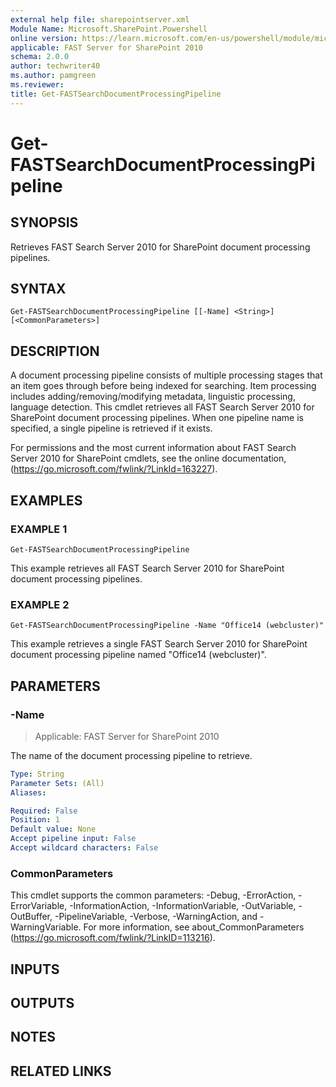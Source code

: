 ```yaml
---
external help file: sharepointserver.xml
Module Name: Microsoft.SharePoint.Powershell
online version: https://learn.microsoft.com/en-us/powershell/module/microsoft.sharepoint.powershell/get-fastsearchdocumentprocessingpipeline
applicable: FAST Server for SharePoint 2010
schema: 2.0.0
author: techwriter40
ms.author: pamgreen
ms.reviewer:
title: Get-FASTSearchDocumentProcessingPipeline
---
```


# Get-FASTSearchDocumentProcessingPipeline

## SYNOPSIS
Retrieves FAST Search Server 2010 for SharePoint document processing pipelines.

## SYNTAX

```
Get-FASTSearchDocumentProcessingPipeline [[-Name] <String>] [<CommonParameters>]
```

## DESCRIPTION
A document processing pipeline consists of multiple processing stages that an item goes through before being indexed for searching.
Item processing includes adding/removing/modifying metadata, linguistic processing, language detection.
This cmdlet retrieves all FAST Search Server 2010 for SharePoint document processing pipelines.
When one pipeline name is specified, a single pipeline is retrieved if it exists.

For permissions and the most current information about FAST Search Server 2010 for SharePoint cmdlets, see the online documentation, (https://go.microsoft.com/fwlink/?LinkId=163227).

## EXAMPLES

### EXAMPLE 1
```
Get-FASTSearchDocumentProcessingPipeline
```

This example retrieves all FAST Search Server 2010 for SharePoint document processing pipelines.

### EXAMPLE 2
```
Get-FASTSearchDocumentProcessingPipeline -Name "Office14 (webcluster)"
```

This example retrieves a single FAST Search Server 2010 for SharePoint document processing pipeline named "Office14 (webcluster)".

## PARAMETERS

### -Name

> Applicable: FAST Server for SharePoint 2010

The name of the document processing pipeline to retrieve.

```yaml
Type: String
Parameter Sets: (All)
Aliases:

Required: False
Position: 1
Default value: None
Accept pipeline input: False
Accept wildcard characters: False
```

### CommonParameters
This cmdlet supports the common parameters: -Debug, -ErrorAction, -ErrorVariable, -InformationAction, -InformationVariable, -OutVariable, -OutBuffer, -PipelineVariable, -Verbose, -WarningAction, and -WarningVariable. For more information, see about_CommonParameters (https://go.microsoft.com/fwlink/?LinkID=113216).

## INPUTS

## OUTPUTS

## NOTES

## RELATED LINKS
